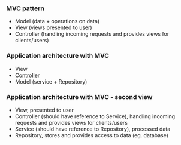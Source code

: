 ### MVC pattern
- Model (data + operations on data)
- View (views presented to user)
- Controller (handling incoming requests and provides views for clients/users)

### Application architecture with MVC
* View
* [Controller](https://github.com/sebronas/spring-demo-javaee14/tree/master/src/main/java/com/sda/springdemojavaee14/controller/rest/ReservationRestController.java)
* Model (service + Repository)

### Application architecture with MVC - second view
- View, presented to user
- Controller (should have reference to Service), handling incoming requests and provides views for clients/users
- Service (should have reference to Repository), processed data
- Repository, stores and provides access to data (eg. database)
